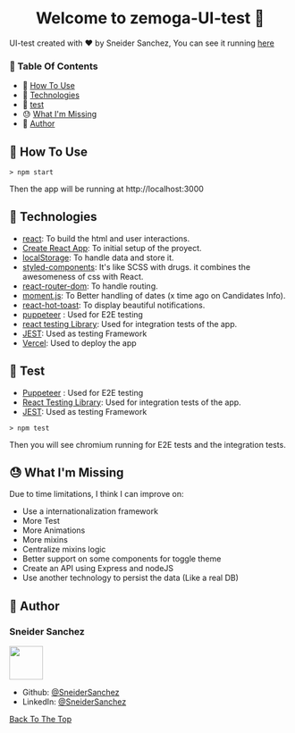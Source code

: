 <h1 id="title" align="center">Welcome to zemoga-UI-test 👋</h1>

UI-test  created with ❤️ by Sneider Sanchez, You can see it running [here](https://ssanchez-zemoga-ui-test.vercel.app/) 

### 🔖 Table Of Contents

- 🤔 [How To Use](#how-to-use)
- 🚀 [Technologies](#technologies)
- 🧪 [test](#test)
- 😓 [What I'm Missing](#missing)
- 👤 [Author](#author)


<h2 id="how-to-use">🤔 How To Use</h2>

```
> npm start
```
Then the app will be running at http://localhost:3000


<h2 id="technologies">🚀 Technologies</h2>

- [react](https://reactjs.org/): To build the html and user interactions.
- [Create React App](https://github.com/facebook/create-react-app): To initial setup of the proyect.
- [localStorage](https://developer.mozilla.org/es/docs/Web/API/Window/localStorage): To handle data and store it.
- [styled-components](https://www.styled-components.com/): It's like SCSS with drugs. it combines the awesomeness of css with React.
- [react-router-dom](https://www.i18next.com/): To handle routing.
- [moment.js](https://momentjs.com/): To Better handling of dates (x time ago on Candidates Info).
- [react-hot-toast](https://react-hot-toast.com/docs): To display beautiful notifications.
- [puppeteer](https://pptr.dev/) : Used for E2E testing
- [react testing Library](https://testing-library.com/docs/react-testing-library/intro/): Used for integration tests of the app.
-  [JEST](https://jestjs.io/): Used as testing Framework 
- [Vercel](https://vercel.com/): Used to deploy the app

<h2 id="test"> 🧪 Test</h2>

- [Puppeteer](https://pptr.dev/) : Used for E2E testing
-  [React Testing Library](https://testing-library.com/docs/react-testing-library/intro/): Used for integration tests of the app.
-  [JEST](https://jestjs.io/): Used as testing Framework 
```
> npm test
```

Then you will see chromium running for E2E tests and the integration tests.

<h2 id="missing"> 😓 What I'm Missing</h2>
Due to time limitations, I think I can improve on:

- Use a internationalization framework
- More Test
-  More Animations
-  More mixins
- Centralize mixins logic
-  Better support on some components for toggle theme
-  Create an API using Express and nodeJS
- Use another technology to persist the data (Like a real DB)





<h2 id="author">👤 Author</h2>

 ### Sneider Sanchez 
<img width="60" src="https://avatars.githubusercontent.com/u/17282848?s=460&u=459b2d6d994275f365a2e21144ddd48b164aee81&v=4"/>


- Github: [@SneiderSanchez](https://github.com/SneiderSanchez)
- LinkedIn: [@SneiderSanchez](https://www.linkedin.com/in/sneidersanchez)

[Back To The Top](#title)

